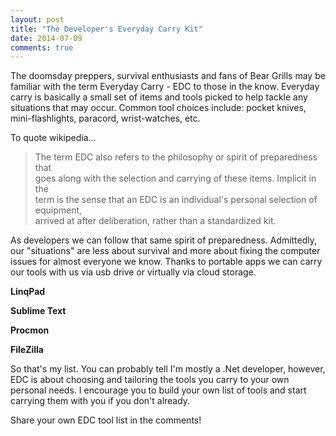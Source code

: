 ```yaml
---
layout: post
title: "The Developer's Everyday Carry Kit"
date: 2014-07-09
comments: true
---
```

The doomsday preppers, survival enthusiasts and fans of Bear Grills may be familiar with the term Everyday Carry - EDC to those in the know. Everyday carry is basically 
a small set of items and tools picked to help tackle any situations that may occur. Common tool choices include: pocket knives, mini-flashlights, paracord, wrist-watches, etc.

To quote wikipedia...  
 > The term EDC also refers to the philosophy or spirit of preparedness that  
 > goes along with the selection and carrying of these items. Implicit in the  
 > term is the sense that an EDC is an individual's personal selection of equipment,  
 > arrived at after deliberation, rather than a standardized kit.  

As developers we can follow that same spirit of preparedness. Admittedly, our "situations" are less about survival and more about fixing the computer issues for almost everyone 
we know. Thanks to portable apps we can carry our tools with us via usb drive or virtually via cloud storage.  

**LinqPad**  

**Sublime Text**

**Procmon**  

**FileZilla**  


So that's my list. You can probably tell I'm mostly a .Net developer, however, EDC is about choosing and tailoring the tools you carry to your own personal needs. I encourage 
you to build your own list of tools and start carrying them with you if you don't already.  

Share your own EDC tool list in the comments!  